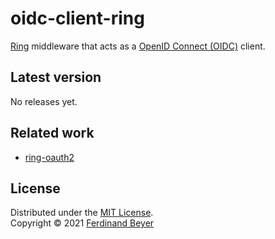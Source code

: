 # oidc-client-ring

[Ring][ring] middleware that acts as a [OpenID Connect (OIDC)][oidc] client.

## Latest version

No releases yet.

## Related work

* [ring-oauth2]

## License

Distributed under the [MIT License].  
Copyright &copy; 2021 [Ferdinand Beyer]

[clojars]: https://clojars.org/com.fbeyer/oidc-client-ring

[oidc]: https://openid.net/connect/
[ring]: https://github.com/ring-clojure/ring
[ring-oauth2]: https://github.com/weavejester/ring-oauth2

[Ferdinand Beyer]: https://fbeyer.com
[MIT License]: https://opensource.org/licenses/MIT
